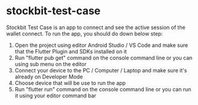 # stockbit-test-case

Stockbit Test Case is an app to connect and see the active session of the wallet connect. To run the app, you should do down below step:
1. Open the project using editor Android Studio / VS Code and make sure that the Flutter Plugin and SDKs installed on it
2. Run "flutter pub get" command on the console command line or you can using sub menu on the editor
3. Connect your device to the PC / Computer / Laptop and make sure it's already on Developer Mode
4. Choose device that will be use to run the app
5. Run "flutter run" command on the console command line or you can run it using your editor command bar

